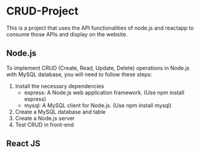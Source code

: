 # CRUD-Project
This is a project that uses the API functionalities of node.js and reactapp to consume those APIs and display on the website.

## Node.js 
To implement CRUD (Create, Read, Update, Delete) operations in Node.js with MySQL database, you will need to follow these steps:
1. Install the necessary dependencies
   - express: A Node.js web application framework. (Use npm install express)
   - mysql: A MySQL client for Node.js. (Use npm install mysql)
3. Create a MySQL database and table
4. Create a Node.js server
5. Test CRUD in front-end

## React JS 
